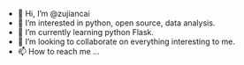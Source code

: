 - 👋 Hi, I’m @zujiancai
- 👀 I’m interested in python, open source, data analysis.
- 🌱 I’m currently learning python Flask.
- 💞️ I’m looking to collaborate on everything interesting to me.
- 📫 How to reach me ...

<!---
zujiancai/zujiancai is a ✨ special ✨ repository because its `README.md` (this file) appears on your GitHub profile.
You can click the Preview link to take a look at your changes.
--->
